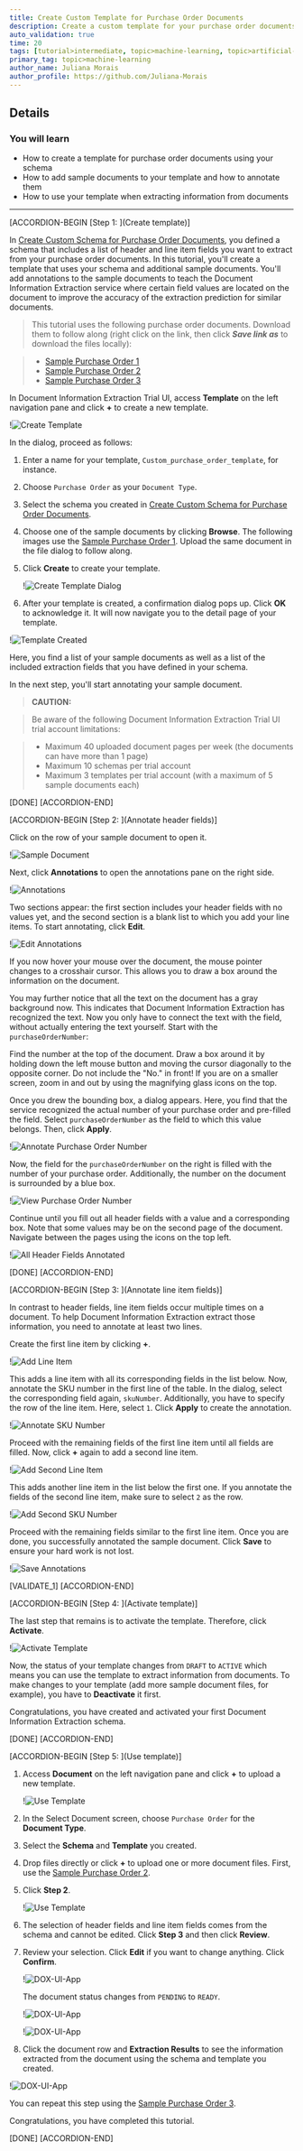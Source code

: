 ```yaml
---
title: Create Custom Template for Purchase Order Documents
description: Create a custom template for your purchase order documents to extract information from similar documents using the Document Information Extraction service.
auto_validation: true
time: 20
tags: [tutorial>intermediate, topic>machine-learning, topic>artificial-intelligence, topic>cloud, topic>user-interface, products>sap-business-technology-platform, products>sap-ai-business-services, products>document-information-extraction]
primary_tag: topic>machine-learning
author_name: Juliana Morais
author_profile: https://github.com/Juliana-Morais
---
```


## Details
### You will learn
  - How to create a template for purchase order documents using your schema
  - How to add sample documents to your template and how to annotate them
  - How to use your template when extracting information from documents

---

[ACCORDION-BEGIN [Step 1: ](Create template)]

In [Create Custom Schema for Purchase Order Documents](cp-aibus-dox-ui-schema), you defined a schema that includes a list of header and line item fields you want to extract from your purchase order documents. In this tutorial, you'll create a template that uses your schema and additional sample documents. You'll add annotations to the sample documents to teach the Document Information Extraction service where certain field values are located on the document to improve the accuracy of the extraction prediction for similar documents.

>This tutorial uses the following purchase order documents. Download them to follow along (right click on the link, then click ***Save link as*** to download the files locally):

> - [Sample Purchase Order 1](https://github.com/SAPDocuments/Tutorials/raw/master/tutorials/cp-aibus-dox-ui-template/data/sample-purchase-order-1.pdf)
> - [Sample Purchase Order 2](https://github.com/SAPDocuments/Tutorials/raw/master/tutorials/cp-aibus-dox-ui-template/data/sample-purchase-order-2.pdf)
> - [Sample Purchase Order 3](https://github.com/SAPDocuments/Tutorials/raw/master/tutorials/cp-aibus-dox-ui-template/data/sample-purchase-order-3.pdf)


In Document Information Extraction Trial UI, access **Template** on the left navigation pane and click **+** to create a new template.

!![Create Template](png-files/access-template.png)

In the dialog, proceed as follows:

1. Enter a name for your template, `Custom_purchase_order_template`, for instance.

2. Choose `Purchase Order` as your `Document Type`.

3. Select the schema you created in [Create Custom Schema for Purchase Order Documents](cp-aibus-dox-ui-schema).

4. Choose one of the sample documents by clicking **Browse**. The following images use the [Sample Purchase Order 1](https://github.com/SAPDocuments/Tutorials/raw/master/tutorials/cp-aibus-dox-ui-template/data/sample-purchase-order-1.pdf). Upload the same document in the file dialog to follow along.

5. Click **Create** to create your template.

    !![Create Template Dialog](png-files/create-template.png)

6. After your template is created, a confirmation dialog pops up. Click **OK** to acknowledge it. It will now navigate you to the detail page of your template.

!![Template Created](png-files/template-created-dialog.png)

Here, you find a list of your sample documents as well as a list of the included extraction fields that you have defined in your schema.

In the next step, you'll start annotating your sample document.

>**CAUTION:**

>Be aware of the following Document Information Extraction Trial UI trial account limitations:​

>- Maximum 40 uploaded document pages per week​ (the documents can have more than 1 page)​
>- Maximum 10 schemas per trial account
>- Maximum 3 templates per trial account (with a maximum of 5 sample documents each)

[DONE]
[ACCORDION-END]


[ACCORDION-BEGIN [Step 2: ](Annotate header fields)]

Click on the row of your sample document to open it.

!![Sample Document](png-files/access-sample-document.png)

Next, click **Annotations** to open the annotations pane on the right side.

!![Annotations](png-files/sample-document-annotations.png)

Two sections appear: the first section includes your header fields with no values yet, and the second section is a blank list to which you add your line items. To start annotating, click **Edit**.

!![Edit Annotations](png-files/edit-sample-document-annotations.png)

If you now hover your mouse over the document, the mouse pointer changes to a crosshair cursor. This allows you to draw a box around the information on the document.

You may further notice that all the text on the document has a gray background now. This indicates that Document Information Extraction has recognized the text. Now you only have to connect the text with the field, without actually entering the text yourself. Start with the `purchaseOrderNumber`:

Find the number at the top of the document. Draw a box around it by holding down the left mouse button and moving the cursor diagonally to the opposite corner. Do not include the "No." in front! If you are on a smaller screen, zoom in and out by using the magnifying glass icons on the top.

Once you drew the bounding box, a dialog appears. Here, you find that the service recognized the actual number of your purchase order and pre-filled the field. Select `purchaseOrderNumber` as the field to which this value belongs. Then, click **Apply**.

!![Annotate Purchase Order Number](png-files/annotate-purchase-order-number.png)

Now, the field for the `purchaseOrderNumber` on the right is filled with the number of your purchase order. Additionally, the number on the document is surrounded by a blue box.

!![View Purchase Order Number](png-files/annotated-purchase-order-number.png)

Continue until you fill out all header fields with a value and a corresponding box. Note that some values may be on the second page of the document. Navigate between the pages using the icons on the top left.

!![All Header Fields Annotated](png-files/all-header-fields-annotations.png)

[DONE]
[ACCORDION-END]


[ACCORDION-BEGIN [Step 3: ](Annotate line item fields)]

In contrast to header fields, line item fields occur multiple times on a document. To help Document Information Extraction extract those information, you need to annotate at least two lines.

Create the first line item by clicking **+**.

!![Add Line Item](png-files/add-line-item.png)

This adds a line item with all its corresponding fields in the list below. Now, annotate the SKU number in the first line of the table. In the dialog, select the corresponding field again, `skuNumber`. Additionally, you have to specify the row of the line item. Here, select `1`. Click **Apply** to create the annotation.

!![Annotate SKU Number](png-files/add-sku-number.png)

Proceed with the remaining fields of the first line item until all fields are filled. Now, click **+** again to add a second line item.

!![Add Second Line Item](png-files/add-second-line-item.png)

This adds another line item in the list below the first one. If you annotate the fields of the second line item, make sure to select `2` as the row.

!![Add Second SKU Number](png-files/add-second-sku-number.png)

Proceed with the remaining fields similar to the first line item. Once you are done, you successfully annotated the sample document. Click **Save** to ensure your hard work is not lost.

!![Save Annotations](png-files/save-annotations.png)

[VALIDATE_1]
[ACCORDION-END]


[ACCORDION-BEGIN [Step 4: ](Activate template)]

The last step that remains is to activate the template. Therefore, click **Activate**.

!![Activate Template](png-files/activate-template.png)

Now, the status of your template changes from `DRAFT` to `ACTIVE` which means you can use the template to extract information from documents. To make changes to your template (add more sample document files, for example), you have to **Deactivate** it first.

Congratulations, you have created and activated your first Document Information Extraction schema.

[DONE]
[ACCORDION-END]


[ACCORDION-BEGIN [Step 5: ](Use template)]

1.  Access **Document** on the left navigation pane and click **+** to upload a new template.

    !![Use Template](png-files/access-document.png)

2. In the Select Document screen, choose `Purchase Order` for the **Document Type**.

3. Select the **Schema** and **Template** you created.

4. Drop files directly or click **+** to upload one or more document files. First, use the [Sample Purchase Order 2](https://github.com/SAPDocuments/Tutorials/raw/master/tutorials/cp-aibus-dox-ui-template/data/sample-purchase-order-2.pdf).

5. Click **Step 2**.

    !![Use Template](png-files/step-1.png)

6. The selection of header fields and line item fields comes from the schema and cannot be edited. Click **Step 3** and then click **Review**.

7. Review your selection. Click **Edit** if you want to change anything. Click **Confirm**.

    !![DOX-UI-App](png-files/review.png)

    The document status changes from `PENDING` to `READY`.

    !![DOX-UI-App](png-files/pending.png)


    !![DOX-UI-App](png-files/ready.png)

8. Click the document row and **Extraction Results** to see the information extracted from the document using the schema and template you created.

!![DOX-UI-App](png-files/results.png)

You can repeat this step using the [Sample Purchase Order 3](https://github.com/SAPDocuments/Tutorials/raw/master/tutorials/cp-aibus-dox-ui-template/data/sample-purchase-order-3.pdf).

Congratulations, you have completed this tutorial.

[DONE]
[ACCORDION-END]
